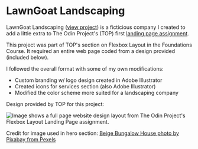 # LawnGoat Landscaping

LawnGoat Landscaping ([view project](JsonsDev.github.io/lawn-goat)) is a ficticious company I created to add a little extra to The Odin Project's (TOP) first [landing page assignment](https://www.theodinproject.com/lessons/foundations-landing-page). 

This project was part of TOP's section on Flexbox Layout in the Foundations Course. It required an entire web page coded from a design provided (included below).

I followed the overall format with some of my own modifications:

- Custom branding w/ logo design created in Adobe Illustrator
- Created icons for services section (also Adobe Illustrator)
- Modified the color scheme more suited for a landscaping company

Design provided by TOP for this project:

![Image shows a full page website design layout from The Odin Project's Flexbox Layout Landing Page assignment.](https://cdn.statically.io/gh/TheOdinProject/curriculum/81a5d553f4073e593d23a6ab00d50eef8620796d/foundations/html_css/project/imgs/01.png)

Credit for image used in hero section: [Beige Bungalow House photo by Pixabay from Pexels](https://www.pexels.com/photo/beige-bungalow-house-259588/)